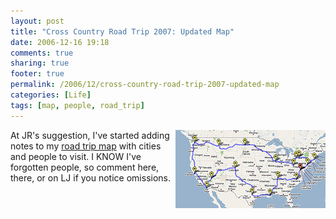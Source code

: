 ```yaml
---
layout: post
title: "Cross Country Road Trip 2007: Updated Map"
date: 2006-12-16 19:18
comments: true
sharing: true
footer: true
permalink: /2006/12/cross-country-road-trip-2007-updated-map
categories: [Life]
tags: [map, people, road_trip]
---
```

<div class="imgRight"><a href="http://www.flickr.com/photos/brockli/322770545/" title="Photo Sharing"><img src="/files/images/322770545_bbfc3ebda6_m.jpg" width="240" height="125" alt="Road Trip '07 (ish)" align="right"  /></a></div>

At JR's suggestion, I've started adding notes to my <a href="http://flickr.com/photos/brockli/322770545/">road trip map</a> with cities and people to visit.  I KNOW I've forgotten people, so comment here, there, or on LJ if you notice omissions.
